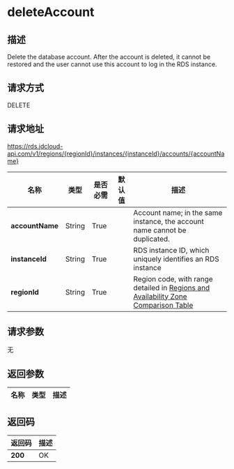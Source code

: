 # deleteAccount


## 描述
Delete the database account. After the account is deleted, it cannot be restored and the user cannot use this account to log in the RDS instance.

## 请求方式
DELETE

## 请求地址
https://rds.jdcloud-api.com/v1/regions/{regionId}/instances/{instanceId}/accounts/{accountName}

|名称|类型|是否必需|默认值|描述|
|---|---|---|---|---|
|**accountName**|String|True||Account name; in the same instance, the account name cannot be duplicated.|
|**instanceId**|String|True||RDS instance ID, which uniquely identifies an RDS instance|
|**regionId**|String|True||Region code, with range detailed in [Regions and Availability Zone Comparison Table](../Enum-Definitions/Regions-AZ.md)|

## 请求参数
无


## 返回参数
|名称|类型|描述|
|---|---|---|



## 返回码
|返回码|描述|
|---|---|
|**200**|OK|
